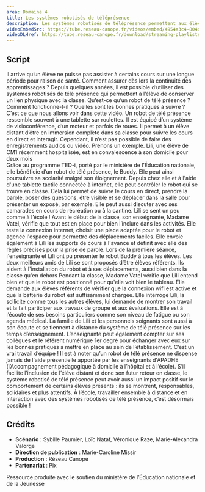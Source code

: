 ```yaml
---
area: Domaine 4
title: Les systèmes robotisés de téléprésence
description: Les systèmes robotisés de téléprésence permettent aux élèves empêchés de se rendre à l'école sur une longue période de suivre les cours et garder des liens avec ses camarades. Une vidéo pour en savoir plus.
videoEmbedSrc: https://tube.reseau-canope.fr/videos/embed/4954a3c4-804d-4346-90b0-024a18d07674
videoDLHref: https://tube.reseau-canope.fr/download/streaming-playlists/hls/videos/4954a3c4-804d-4346-90b0-024a18d07674-1080-fragmented.mp4
---
```


## Script

Il arrive qu’un élève ne puisse pas assister à certains cours sur une longue période pour raison de santé.
Comment assurer dès lors la continuité des apprentissages ?
Depuis quelques années, il est possible d’utiliser des systèmes robotisés de télé présence qui permettent à l’élève de conserver un lien physique avec la classe.
Qu’est-ce qu’un robot de télé présence ?
Comment fonctionne-t-il ?
Quelles sont les bonnes pratiques à suivre ?
C’est ce que nous allons voir dans cette vidéo.
Un robot de télé présence ressemble souvent à une tablette sur roulettes. Il est équipé d’un système de visioconférence, d’un moteur et parfois de roues.
Il permet à un élève distant d’être en immersion complète dans sa classe pour suivre les cours en direct et interagir. 
Cependant, il n’est pas possible de faire des enregistrements audios ou vidéo.
Prenons un exemple.
Lili, une élève de CM1 récemment hospitalisée, est en convalescence à son domicile pour deux mois  
Grâce au programme TED-i, porté par le ministère de l’Éducation nationale, elle bénéficie d’un robot de télé présence, le Buddy.
Elle peut ainsi poursuivre sa scolarité malgré son éloignement.
Depuis chez elle et à l'aide d'une tablette tactile    connectée à internet, elle peut contrôler le robot qui se trouve en classe. Cela lui permet de suivre le cours en direct, prendre la parole, poser des questions, être visible et se déplacer dans la salle pour présenter un exposé, par exemple.
Elle peut aussi discuter avec ses camarades en cours de récréation ou à la cantine. Lili se sent un peu comme à l’école !
Avant le début de la classe, son enseignante, Madame Vatel, vérifie que tout est en place pour bien l’inclure dans les activités.
Elle teste la connexion internet, choisit une place adaptée pour le robot et agence l'espace pour permettre des déplacements faciles.
Elle envoie également à Lili les supports de cours à l'avance et définit avec elle des règles précises pour la prise de parole.
Lors de la première séance, l'enseignante et Lili ont pu présenter le robot Buddy à tous les élèves. Les deux meilleurs amis de Lili se sont proposés d’être élèves référents. Ils aident à l'installation du robot et à ses déplacements, aussi bien dans la classe qu'en dehors
Pendant la classe, Madame Vatel vérifie que Lili entend bien et que le robot est positionné pour qu'elle voit bien le tableau.
Elle demande aux élèves référents de vérifier que la connexion wifi est active et que la batterie du robot est suffisamment chargée.
Elle interroge Lili, la sollicite comme tous les autres élèves, lui demande de montrer son travail et la fait participer aux travaux de groupe et aux évaluations.
Elle est à l’écoute de ses besoins particuliers comme son niveau de fatigue ou son agenda médical. 
La famille de Lili et les personnels soignants sont aussi à son écoute et se tiennent à distance du système de télé présence sur les temps d’enseignement.
L’enseignante peut également compter sur ses collègues et le référent numérique 1er degré pour échanger avec eux sur les bonnes pratiques à mettre en place au sein de l’établissement.  C’est un vrai travail d’équipe !
Il est à noter qu’un robot de télé présence ne dispense jamais de l'aide présentielle apportée par les enseignants d'APADHE (l’Accompagnement pédagogique à domicile à l’hôpital et à l’école).
S’il facilite l’inclusion de l’élève distant et donc son futur retour en classe, le système robotisé de télé présence peut avoir aussi un impact positif sur le comportement de certains élèves présents : ils se montrent, responsables, solidaires et plus attentifs.
À l’école, travailler ensemble à distance et en interaction avec des systèmes robotisés de télé présence, c’est désormais possible !


## Crédits

- **Scénario** : Sybille Paumier, Loïc Nataf, Véronique Raze, Marie-Alexandra Valorge
- **Direction de publication** : Marie-Caroline Missir
- **Production** : Réseau Canopé
- **Partenariat** : Pix

Ressource produite avec le soutien du ministère de l’Éducation nationale et de la Jeunesse
